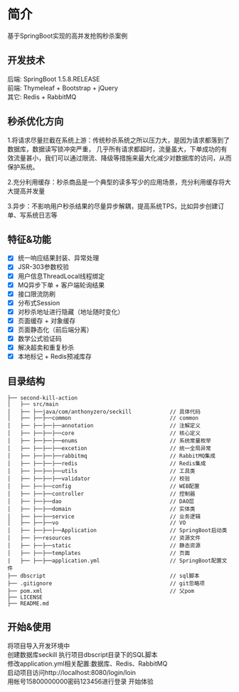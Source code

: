 # 简介
基于SpringBoot实现的高并发抢购秒杀案例

## 开发技术
后端: SpringBoot 1.5.8.RELEASE  
前端: Thymeleaf + Bootstrap + jQuery   
其它: Redis + RabbitMQ

## 秒杀优化方向
1.将请求尽量拦截在系统上游：传统秒杀系统之所以压力大，是因为请求都落到了数据库，数据读写锁冲突严重，
几乎所有请求都超时，流量虽大，下单成功的有效流量甚小，我们可以通过限流、降级等措施来最大化减少对数据库的访问，从而保护系统。

2.充分利用缓存：秒杀商品是一个典型的读多写少的应用场景，充分利用缓存将大大提高并发量

3.异步：不影响用户秒杀结果的尽量异步解耦，提高系统TPS，比如异步创建订单、写系统日志等

## 特征&功能

- [x] 统一响应结果封装、异常处理
- [x] JSR-303参数校验
- [x] 用户信息ThreadLocal线程绑定
- [x] MQ异步下单 + 客户端轮询结果
- [x] 接口限流防刷
- [x] 分布式Session
- [x] 对秒杀地址进行隐藏（地址随时变化）
- [x] 页面缓存 + 对象缓存
- [x] 页面静态化（前后端分离）
- [x] 数学公式验证码
- [x] 解决超卖和重复秒杀
- [x] 本地标记 + Redis预减库存

## 目录结构

```shell
├── second-kill-action                                
│   ├── src/main
│   ├── ├──java/com/anthonyzero/seckill            // 具体代码
│   ├── ├──├──common                               // common
│   ├── ├──├──├──annotation                        // 注解定义
│   ├── ├──├──├──core                              // 核心定义
│   ├── ├──├──├──enums                             // 系统常量枚举
│   ├── ├──├──├──excetion                          // 统一全局异常
│   ├── ├──├──├──rabbitmq                          // RabbitMQ集成
│   ├── ├──├──├──redis                             // Redis集成
│   ├── ├──├──├──utils                             // 工具类
│   ├── ├──├──├──validator                         // 校验
│   ├── ├──├──config                               // WEB配置
│   ├── ├──├──controller                           // 控制器
│   ├── ├──├──dao                                  // DAO层
│   ├── ├──├──domain                               // 实体类
│   ├── ├──├──service                              // 业务逻辑
│   ├── ├──├──vo                                   // VO
│   ├── ├──├──├──Application                       // SpringBoot启动类
│   ├── ├──resources                               // 资源文件
│   ├── ├──├──static                               // 静态资源
│   ├── ├──├──templates                            // 页面
|   ├── ├──├──application.yml                      // SpringBoot配置文件
├── dbscript                                       // sql脚本
├── .gitignore                                     // git忽略项
├── pom.xml                                        // 父pom
├── LICENSE               
├── README.md               

```
## 开始&使用 
将项目导入开发环境中  
创建数据库seckill 执行项目dbscript目录下的SQL脚本  
修改application.yml相关配置:数据库、Redis、RabbitMQ  
启动项目访问http://localhost:8080/login/loin    
用帐号15800000000密码123456进行登录 开始体验  

